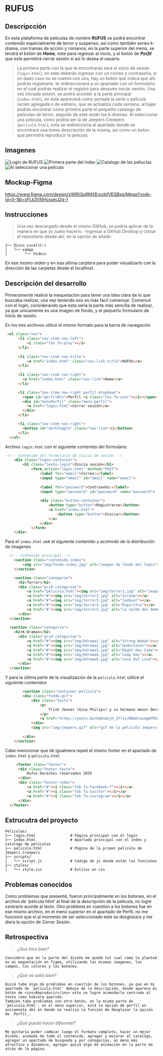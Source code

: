 # RUFUS
## Descripcción
En esta plataforma de peliculas de nombre **RUFUS** se podrá encontrar contenido especialmente de terror y suspenso, así como también series k-drama, con tramas de acción y romance; en la parte superior del menú, se tendrá el botón de ***Home***, este para regresar al inicio, y el botón de ***Perfil*** que este permitirá cerrar sesión si así lo desea el usuario.
>La primera parte con la que te encontrarás será el inicio de sesión (`login.html`), en este deberás ingresar con un correo y contraseña, si en dado caso no se cuenta con uno, hay un botón que indica que ahí podrás registrarte, te redireccionará a un apartado con un formulario en el cual podrás realizar el registro para después iniciar sesión.
>Una vez iniciada sesión, se podrá acceder a la parte principal (`index.html`), en este aparecerá como portada la seríe o pelicula recién agregada o de estreno, que se actualiza cada semana, al bajar podrás encontrar como primera parte el pequeño catalogo de peliculas de terror, seguido de este están los k-dramas.
>Al seleccionar una pelicula, como podría ser la de Jeepers Creepers (`pelicula.html`), esta se redirecciona al apartado donde se encontrará una breve descripción de la misma, así como un boton que permitirá reproducir la pelicula.

## Imagenes 
![Login de RUFUS](capturas/img1.png)
![Primera parte del index](capturas/img2.png)
![Catalogo de las peliuclas](capturas/img3.png)
![Al seleccionar una pelicula](capturas/img4.png)

## Mockup-Figma
https://www.figma.com/design/zWlRjQsRMXErpzbfVEQBsg/Mega?node-id=0-1&t=xFLk3VNHcsselJ2g-1

## Instrucciones
>Una vez descargado desde el mismo GitHub, se podría aplicar de la manera en que yo suelo hacerlo.
-Ingresar a GitHub Desktop y clonar el repositorio desde ahí, en la opción de añadir.
```
├── Disco Local(C:)          
│   └── xampp
│        └── htdocs
```
En ese mismo orden y en esa ultima carptera para poder visualizarlo con la dirección de las carpetas desde el localhost. 

## Descripción del desarrollo
Primeramente realicé la maquetación para tener una idea clara de lo que buscaba realizar, una vez teniendo eso es más facil comensar.
Comencé con el login, considerando que esta sería la parte más sencilla de realizar, ya que unicamente es una imagen de fondo, y el pequeño formulario de inicio de sesión.

En los tres archivos utilicé el mismo formato para la barra de navegación
```html
 <ul class="nav">
      <li class="nav-item nav-left">
          <i class="fas fa-play"></i>
      </li>
      
      <li class="nav-item nav-title">
          <a href="index.html" class="nav-link-title">RUFUS</a>
      </li>
      
      <li class="nav-item nav-right">
        <a href="index.html" class="nav-link">Home</a>
      </li>

      <li class="nav-item nav-right perfil-dropdown">
        <span id="perfilBtn">Perfil <i class="fas fa-user"></i></span>
        <div id="menuPerfil" class="menu-perfil">
          <a href="login.html">Cerrar sesión</a>
        </div>
      </li>      

      <li class="nav-item nav-right">
        <button id="darkToggle" class="nav-link">🌙</button>
      </li>  
  </ul>
```

Archivo `login.html` con el siguiente contenido del formulario:
```html
 <!-- Contenido del formulario de inicio de sesión -->
    <div class="login-container">
        <h1 class="texto-login">Inicia sesión</h1>
            <form action="login.html" method="POST">
                <label for="email">Correo:</label>
                <input type="email" id="email" name="email">
                
                <label for="password">Contraseña:</label>
                <input type="password" id="password" name="password">
                
                <div class="button-container">
                    <button type="button">Registrarse</button>
                    <a href="index.html">
                        <button type="button">Iniciar</button>
                    </a>
                </div>
            </form>
    </div>
```

Para el `index.html` usé el siguiente contenido y acomodo de la distribución de imagenes
```html
  <!-- Contenido principal -->
    <section class="contenido-index">
        <img src="img/fondo-index.jpg" alt="imagen de fondo del login">
    </section>

    <section class="categoria">
      <h2>Terror</h2>
      <div class="grid-categorias">
          <a href="pelicula.html"><img src="img/terror1.jpg" alt="Jeepers Creepers"></a>
          <a href="#"><img src="img/terror2.jpg" alt="Scream"></a>
          <a href="#"><img src="img/terror3.jpg" alt="Cadáver"></a>
          <a href="#"><img src="img/terror4.jpg" alt="Espiritus"></a>
          <a href="#"><img src="img/terror5.jpg" alt="La noche del Demonio"></a>
      </div>
  </section>
  
  <section class="categoria">
    <h2>K-Dramas</h2>
      <div class="grid-categorias">
          <a href="#"><img src="img/kdrama1.jpg" alt="Strong Woman"></a>
          <a href="#"><img src="img/kdrama2.jpg" alt="UnderCover"></a>
          <a href="#"><img src="img/kdrama3.jpg" alt="Night Has Come"></a>
          <a href="#"><img src="img/kdrama4.jpg" alt="Leap Day"></a>
          <a href="#"><img src="img/kdrama5.jpg" alt="Love Out Loud"></a>
      </div>
  </section>
```

Y para la última parte de la visualización de la `pelicula.html` utilicé el siguiente contenidos
```html
        <section class="container-pelicula">
        <div class="fondo-gif">
            <div class="texto">
                <p>
                    Trish Jenner (Gina Philips) y su hermano menor Derry (Justin Long) cruzan los Estados Unidos en coche, en un viaje largo y aburrido cuya monotonía sólo se rompe por sus continuas discusiones. De pronto, en mitad de ninguna parte, descubren una iglesia abandonada cuyo tejado está cubierto por una espesa bandada de cuervos y ven como un misterioso personaje arroja un bulto al interior de una gran boca del alcantarillado. A partir de ese momento comienzan una huída aterradora, perseguidos por una de las criaturas más letales que se pueda imaginar.
                </p>
                <a href="https://youtu.be/hmKnm2jH_2Y?si=M8UmtavmgAYMJeAz" class="reproducir">Reproducir</a>
            </div>
            <img src="img/jeepers.gif" alt="gif de la pelicula Jeepers Creepers" class="gif-fondo">
            
        </div>
    </section>
```

Cabe memcionar que de igualmera repetí el mismo footer en el apartado de `index.html` y `pelicula.html`
```html
     <footer class="footer">
      <div class="footer-texto">
          Rufus Derechos reservados 2025
      </div>
      <div class="footer-redes">
          <a href="#"><i class="fab fa-facebook-f"></i></a>
          <a href="#"><i class="fab fa-twitter"></i></a>
          <a href="#"><i class="fab fa-instagram"></i></a>
      </div>
  </footer>
```

## Estrucutra del proyecto
```
Peliculas/
├── login.html                # Página principal con el login
├── index.html                # Apartado principal con el index y catalogo de peliculas
├── pelicula.html             # Página de la primer pelicula de Jeepers Creepers
├── scripts/
│   └── script.js             # Código de js donde están las funciones
├── styles/
│   └── style.css             # Estilos en css 
```

## Problemas conocidos
Como problemas que presenté, fueron principalmente en los botones, en el archivo de 'pelicula.html' al final de la descripción de la pelicula, no logré centrarlo acorde al texto.
Otro problema en cuestion a los botones fue en ese mismo archivo, en el menú superior en el apartado de Perfil, no me funcionó que el al momento de ser seleccionado este se desglozara y me diera la opción de _Cerrar Sesión_.

## Retrospectiva 
> _¿Qué hice bien?_ 
```
Considero que en la parte del diseño me quedó tal cual como lo planteé en mi maquetación en figma, utilizando las mismas imagenes, los campos, los colores y los botones.
```
>_¿Qué no salió bien?_
```
Quizá tube algo de problemas en cuestión de los botones, ya que en mi apartado de 'pelicula.html' debajo de la descripción, donde aparece mi botón de <ins>Reproducir</ins> este no logré acomodarlo centrado al texto como hubiera querido.
También tube problemas con otro botón, en la misma parte de 'pelicula.html', en el menú superior, está la opción de perfil en unicamnete ahí en donde no realiza la función de desglozar la opción de _Perfil_.
```
>_¿Qué puedo hacer diferente?_
```
Me gustaría poder cambiar luego el formato completo, hacer un mejor diseño, acomodo de todo el contenido, agregar y mejorar el catalogo, agregar un apartado de busqueda y por categorias, un menú más atractivo y dinamico, agregar quizá algo de animación en la parte de atrás de la página. 
```